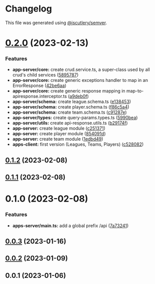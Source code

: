 # Changelog

This file was generated using [@jscutlery/semver](https://github.com/jscutlery/semver).

# [0.2.0](https://github.com/ntrehout/fdj-ca/compare/apps-server-0.1.2...apps-server-0.2.0) (2023-02-13)


### Features

* **app-server/core:** create crud.service.ts, a super-class used by all crud's child services ([5895787](https://github.com/ntrehout/fdj-ca/commit/5895787432925606645e15360b488b8db50cd1d2))
* **app-server/core:** create generic exceptions handler to map in an ErrorResponse ([42be6aa](https://github.com/ntrehout/fdj-ca/commit/42be6aa55927e27f80e9a503375c9c0cdef86193))
* **app-server/core:** create generic response mapping in map-to-apiresponse.interceptor.ts ([a9deb0f](https://github.com/ntrehout/fdj-ca/commit/a9deb0f64631f3886b77e3f9cfd948ce631f2921))
* **app-server/schema:** create league.schema.ts ([e138453](https://github.com/ntrehout/fdj-ca/commit/e138453a89a7cb5ca90fbde051587ea98e951df2))
* **app-server/schema:** create player.schema.ts ([f86c5a4](https://github.com/ntrehout/fdj-ca/commit/f86c5a434f0799bcf186a2ae435a81b3afe6cbba))
* **app-server/schema:** create team.schema.ts ([c91287e](https://github.com/ntrehout/fdj-ca/commit/c91287e221935b7b64dc3cec339d234bf0cc6778))
* **app-server/types:** create query-params.types.ts ([5990bea](https://github.com/ntrehout/fdj-ca/commit/5990bea51b1d818c66df446cf4f925653640b2c3))
* **app-server/utils:** create api-response.utils.ts ([b29174f](https://github.com/ntrehout/fdj-ca/commit/b29174facaffc43519f67dc337316d461554a3b4))
* **app-server:** create league module ([c251371](https://github.com/ntrehout/fdj-ca/commit/c251371d40cce299209a6ff857ae15d59e603332))
* **app-server:** create player module ([854091d](https://github.com/ntrehout/fdj-ca/commit/854091d49e781c4aaea5053f55146666f42dc4c0))
* **app-server:** create team module ([1edbd49](https://github.com/ntrehout/fdj-ca/commit/1edbd49787464247adbc87a2cddc782c985e3d02))
* **apps-client:** first version (Leagues, Teams, Players) ([c528082](https://github.com/ntrehout/fdj-ca/commit/c5280829c2282d181e47d7d9243c7a6421b404a3))



## [0.1.2](https://github.com/ntrehout/fdj-ca/compare/apps-server-0.1.1...apps-server-0.1.2) (2023-02-08)



## [0.1.1](https://github.com/ntrehout/fdj-ca/compare/apps-server-0.1.0...apps-server-0.1.1) (2023-02-08)



# 0.1.0 (2023-02-08)


### Features

* **apps-server/main.ts:** add a global prefix /api ([7a73241](https://github.com/ntrehout/fdj-ca/commit/7a73241d1c698f410f001e374dff23783217d4f3))



## [0.0.3](https://github.com/ntrehout/fdj-ca/compare/apps-server-0.0.2...apps-server-0.0.3) (2023-01-16)



## [0.0.2](https://github.com/ntrehout/fdj-ca/compare/apps-server-0.0.1...apps-server-0.0.2) (2023-01-09)



## 0.0.1 (2023-01-06)
